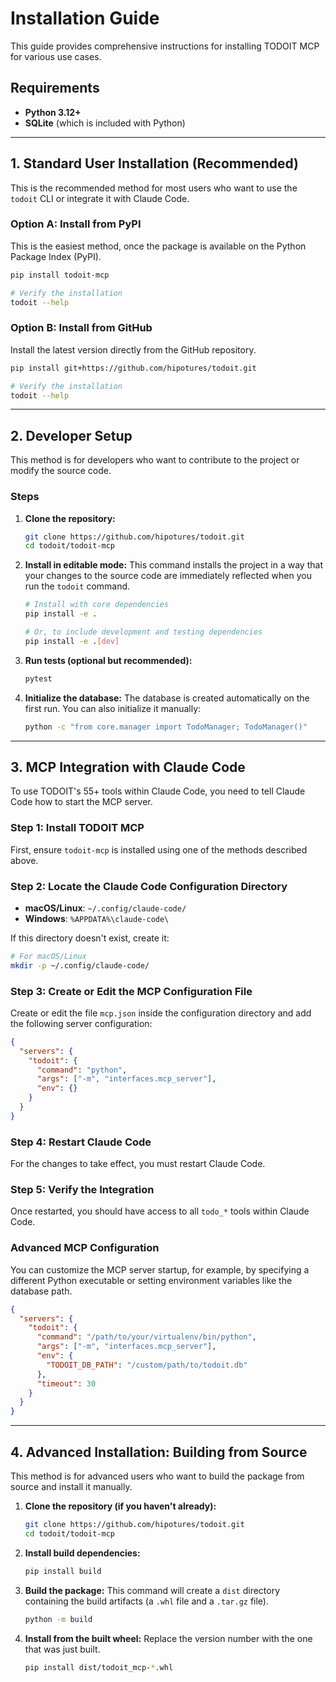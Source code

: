 # Installation Guide

This guide provides comprehensive instructions for installing TODOIT MCP for various use cases.

## Requirements

- **Python 3.12+**
- **SQLite** (which is included with Python)

---

## 1. Standard User Installation (Recommended)

This is the recommended method for most users who want to use the `todoit` CLI or integrate it with Claude Code.

### Option A: Install from PyPI

This is the easiest method, once the package is available on the Python Package Index (PyPI).

```bash
pip install todoit-mcp

# Verify the installation
todoit --help
```

### Option B: Install from GitHub

Install the latest version directly from the GitHub repository.

```bash
pip install git+https://github.com/hipotures/todoit.git

# Verify the installation
todoit --help
```

---

## 2. Developer Setup

This method is for developers who want to contribute to the project or modify the source code.

### Steps

1.  **Clone the repository:**
    ```bash
    git clone https://github.com/hipotures/todoit.git
    cd todoit/todoit-mcp
    ```

2.  **Install in editable mode:**
    This command installs the project in a way that your changes to the source code are immediately reflected when you run the `todoit` command.

    ```bash
    # Install with core dependencies
    pip install -e .

    # Or, to include development and testing dependencies
    pip install -e .[dev]
    ```

3.  **Run tests (optional but recommended):**
    ```bash
    pytest
    ```

4.  **Initialize the database:**
    The database is created automatically on the first run. You can also initialize it manually:
    ```bash
    python -c "from core.manager import TodoManager; TodoManager()"
    ```

---

## 3. MCP Integration with Claude Code

To use TODOIT's 55+ tools within Claude Code, you need to tell Claude Code how to start the MCP server.

### Step 1: Install TODOIT MCP
First, ensure `todoit-mcp` is installed using one of the methods described above.

### Step 2: Locate the Claude Code Configuration Directory

-   **macOS/Linux**: `~/.config/claude-code/`
-   **Windows**: `%APPDATA%\claude-code\`

If this directory doesn't exist, create it:
```bash
# For macOS/Linux
mkdir -p ~/.config/claude-code/
```

### Step 3: Create or Edit the MCP Configuration File

Create or edit the file `mcp.json` inside the configuration directory and add the following server configuration:

```json
{
  "servers": {
    "todoit": {
      "command": "python",
      "args": ["-m", "interfaces.mcp_server"],
      "env": {}
    }
  }
}
```

### Step 4: Restart Claude Code
For the changes to take effect, you must restart Claude Code.

### Step 5: Verify the Integration
Once restarted, you should have access to all `todo_*` tools within Claude Code.

### Advanced MCP Configuration

You can customize the MCP server startup, for example, by specifying a different Python executable or setting environment variables like the database path.

```json
{
  "servers": {
    "todoit": {
      "command": "/path/to/your/virtualenv/bin/python",
      "args": ["-m", "interfaces.mcp_server"],
      "env": {
        "TODOIT_DB_PATH": "/custom/path/to/todoit.db"
      },
      "timeout": 30
    }
  }
}
```

---

## 4. Advanced Installation: Building from Source

This method is for advanced users who want to build the package from source and install it manually.

1.  **Clone the repository (if you haven't already):**
    ```bash
    git clone https://github.com/hipotures/todoit.git
    cd todoit/todoit-mcp
    ```

2.  **Install build dependencies:**
    ```bash
    pip install build
    ```

3.  **Build the package:**
    This command will create a `dist` directory containing the build artifacts (a `.whl` file and a `.tar.gz` file).
    ```bash
    python -m build
    ```

4.  **Install from the built wheel:**
    Replace the version number with the one that was just built.
    ```bash
    pip install dist/todoit_mcp-*.whl
    ```
